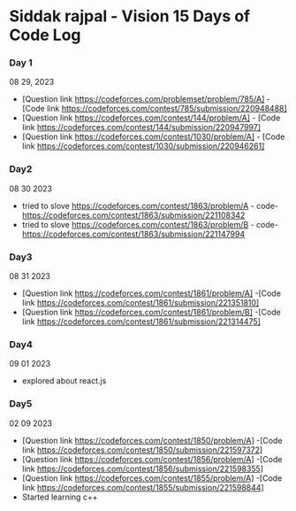 # Siddak rajpal - Vision 15 Days of Code Log 

### Day 1  
08 29, 2023

* [Question link https://codeforces.com/problemset/problem/785/A] -[Code link https://codeforces.com/contest/785/submission/220948488]
* [Question link https://codeforces.com/contest/144/problem/A] - [Code link https://codeforces.com/contest/144/submission/220947997]
*  [Question link https://codeforces.com/contest/1030/problem/A] - [Code link https://codeforces.com/contest/1030/submission/220946261]

### Day2
08 30 2023
* tried to slove https://codeforces.com/contest/1863/problem/A - code-https://codeforces.com/contest/1863/submission/221108342
* tried to slove https://codeforces.com/contest/1863/problem/B - code-https://codeforces.com/contest/1863/submission/221147994

### Day3
08 31 2023
* [Question link https://codeforces.com/contest/1861/problem/A] -[Code link https://codeforces.com/contest/1861/submission/221351810]
* [Question link https://codeforces.com/contest/1861/problem/B] -[Code link https://codeforces.com/contest/1861/submission/221314475]

### Day4
09 01 2023
* explored about react.js 

### Day5
02 09 2023
* [Question link https://codeforces.com/contest/1850/problem/A] -[Code link https://codeforces.com/contest/1850/submission/221597372]
* [Question link https://codeforces.com/contest/1856/problem/A] -[Code link https://codeforces.com/contest/1856/submission/221598355]
* [Question link https://codeforces.com/contest/1855/problem/A] -[Code link https://codeforces.com/contest/1855/submission/221598844]
* Started learning c++
